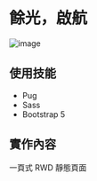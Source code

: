 # 餘光，啟航

![image](https://github.com/yiting99928/ocean/assets/119116127/f0e5d5be-9240-4126-9bb3-e58026d35e5f)

## 使用技能

- Pug
- Sass
- Bootstrap 5

## 實作內容
一頁式 RWD 靜態頁面
